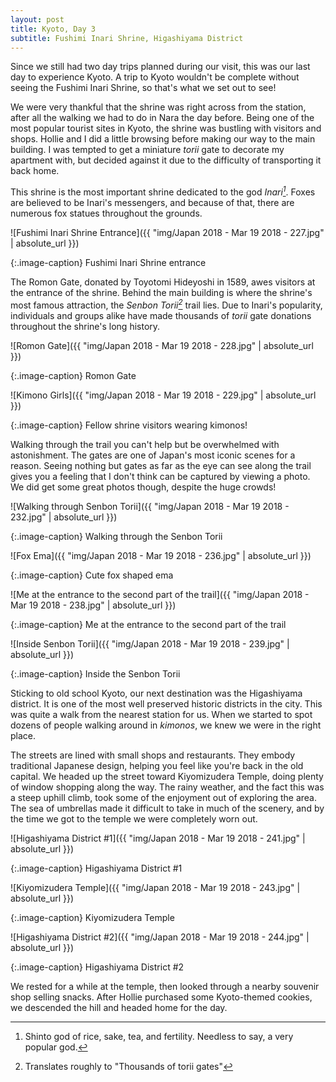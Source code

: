```yaml
---
layout: post
title: Kyoto, Day 3
subtitle: Fushimi Inari Shrine, Higashiyama District
---
```

Since we still had two day trips planned during our visit, this was our last day to experience Kyoto. A trip to Kyoto wouldn't be complete without seeing the Fushimi Inari Shrine, so that's what we set out to see!

We were very thankful that the shrine was right across from the station, after all the walking we had to do in Nara the day before. Being one of the most popular tourist sites in Kyoto, the shrine was bustling with visitors and shops. Hollie and I did a little browsing before making our way to the main building. I was tempted to get a miniature _torii_ gate to decorate my apartment with, but decided against it due to the difficulty of transporting it back home.

This shrine is the most important shrine dedicated to the god _Inari[^1]_. Foxes are believed to be Inari's messengers, and because of that, there are numerous fox statues throughout the grounds.

![Fushimi Inari Shrine Entrance]({{ "img/Japan 2018 - Mar 19 2018 - 227.jpg" | absolute_url }})

{:.image-caption}
Fushimi Inari Shrine entrance

The Romon Gate, donated by Toyotomi Hideyoshi in 1589, awes visitors at the entrance of the shrine. Behind the main building is where the shrine's most famous attraction, the _Senbon Torii[^2]_ trail lies. Due to Inari's popularity, individuals and groups alike have made thousands of _torii_ gate donations throughout the shrine's long history.

![Romon Gate]({{ "img/Japan 2018 - Mar 19 2018 - 228.jpg" | absolute_url }})

{:.image-caption}
Romon Gate

![Kimono Girls]({{ "img/Japan 2018 - Mar 19 2018 - 229.jpg" | absolute_url }})

{:.image-caption}
Fellow shrine visitors wearing kimonos!

Walking through the trail you can't help but be overwhelmed with astonishment. The gates are one of Japan's most iconic scenes for a reason. Seeing nothing but gates as far as the eye can see along the trail gives you a feeling that I don't think can be captured by viewing a photo. We did get some great photos though, despite the huge crowds!

![Walking through Senbon Torii]({{ "img/Japan 2018 - Mar 19 2018 - 232.jpg" | absolute_url }})

{:.image-caption}
Walking through the Senbon Torii

![Fox Ema]({{ "img/Japan 2018 - Mar 19 2018 - 236.jpg" | absolute_url }})

{:.image-caption}
Cute fox shaped ema

![Me at the entrance to the second part of the trail]({{ "img/Japan 2018 - Mar 19 2018 - 238.jpg" | absolute_url }})

{:.image-caption}
Me at the entrance to the second part of the trail

![Inside Senbon Torii]({{ "img/Japan 2018 - Mar 19 2018 - 239.jpg" | absolute_url }})

{:.image-caption}
Inside the Senbon Torii

Sticking to old school Kyoto, our next destination was the Higashiyama district. It is one of the most well preserved historic districts in the city. This was quite a walk from the nearest station for us. When we started to spot dozens of people walking around in _kimonos_, we knew we were in the right place.

The streets are lined with small shops and restaurants. They embody traditional Japanese design, helping you feel like you're back in the old capital. We headed up the street toward Kiyomizudera Temple, doing plenty of window shopping along the way. The rainy weather, and the fact this was a steep uphill climb, took some of the enjoyment out of exploring the area. The sea of umbrellas made it difficult to take in much of the scenery, and by the time we got to the temple we were completely worn out.

![Higashiyama District #1]({{ "img/Japan 2018 - Mar 19 2018 - 241.jpg" | absolute_url }})

{:.image-caption}
Higashiyama District #1

![Kiyomizudera Temple]({{ "img/Japan 2018 - Mar 19 2018 - 243.jpg" | absolute_url }})

{:.image-caption}
Kiyomizudera Temple

![Higashiyama District #2]({{ "img/Japan 2018 - Mar 19 2018 - 244.jpg" | absolute_url }})

{:.image-caption}
Higashiyama District #2

We rested for a while at the temple, then looked through a nearby souvenir shop selling snacks. After Hollie purchased some Kyoto-themed cookies, we descended the hill and headed home for the day.

[^1]: Shinto god of rice, sake, tea, and fertility. Needless to say, a very popular god.
[^2]: Translates roughly to "Thousands of torii gates"